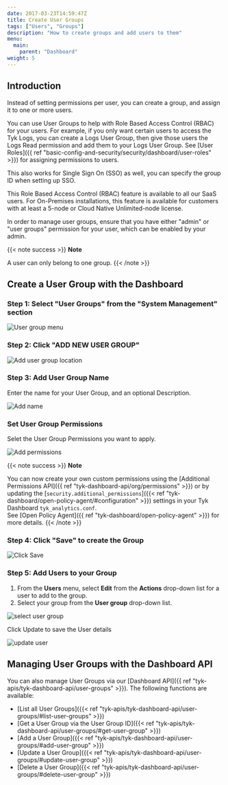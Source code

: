 ```yaml
---
date: 2017-03-23T14:59:47Z
title: Create User Groups
tags: ["Users", "Groups"]
description: "How to create groups and add users to them"
menu:
  main:
    parent: "Dashboard"
weight: 5
---
```


## Introduction

Instead of setting permissions per user, you can create a group, and assign it to one or more users.

You can use User Groups to help with Role Based Access Control (RBAC) for your users. For example, if you only want certain users to access the Tyk Logs, you can create a Logs User Group, then give those users the Logs Read permission and add them to your Logs User Group. See [User Roles]({{ ref "basic-config-and-security/security/dashboard/user-roles" >}}) for assigning permissions to users.

This also works for Single Sign On (SSO) as well, you can specify the group ID when setting up SSO.

This Role Based Access Control (RBAC) feature is available to all our SaaS users. For On-Premises installations, this feature is available for customers with at least a 5-node or Cloud Native Unlimited-node license.

In order to manage user groups, ensure that you have either "admin" or "user groups" permission for your user, which can be enabled by your admin.

{{< note success >}}
**Note**

A user can only belong to one group.
{{< /note >}}

## Create a User Group with the Dashboard


### Step 1: Select "User Groups" from the "System Management" section

![User group menu](img/2.10/user_groups_menu.png)

### Step 2: Click "ADD NEW USER GROUP"

![Add user group location](img/2.10/add_user_group.png)

### Step 3: Add User Group Name

Enter the name for your User Group, and an optional Description.

![Add name](img/2.10/user_group_details.png)

### Set User Group Permissions

Selet the User Group Permissions you want to apply.

![Add permissions](img/2.10/user_group_permissions.png)

{{< note success >}}
**Note**

You can now create your own custom permissions using the [Additional Permissions API]({{ ref "tyk-dashboard-api/org/permissions" >}}) or by updating the [`security.additional_permissions`]({{< ref "tyk-dashboard/open-policy-agent/#configuration" >}}) settings in your Tyk Dashboard `tyk_analytics.conf`.
<br/>
See [Open Policy Agent]({{ ref "tyk-dashboard/open-policy-agent" >}}) for more details.
{{< /note >}}


### Step 4: Click "Save" to create the Group

![Click Save](img/2.10/user_group_save.png)

### Step 5: Add Users to your Group

 1. From the **Users** menu, select **Edit** from the **Actions** drop-down list for a user to add to the group.
 2. Select your group from the **User group** drop-down list.

![select user group](img/2.10/user_select_group.png)

Click Update to save the User details

![update user](img/2.10/user_reset_password.png)

## Managing User Groups with the Dashboard API

You can also manage User Groups via our [Dashboard API]({{ ref "tyk-apis/tyk-dashboard-api/user-groups" >}}). The following functions are available:

* [List all User Groups]({{< ref "tyk-apis/tyk-dashboard-api/user-groups/#list-user-groups" >}})
* [Get a User Group via the User Group ID]({{< ref "tyk-apis/tyk-dashboard-api/user-groups/#get-user-group" >}})
* [Add a User Group]({{< ref "tyk-apis/tyk-dashboard-api/user-groups/#add-user-group" >}})
* [Update a User Group]({{< ref "tyk-apis/tyk-dashboard-api/user-groups/#update-user-group" >}})
* [Delete a User Group]({{< ref "tyk-apis/tyk-dashboard-api/user-groups/#delete-user-group" >}})